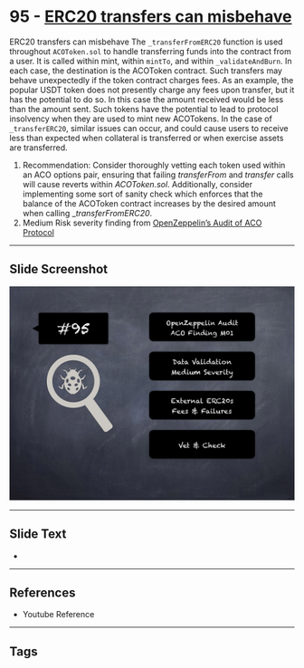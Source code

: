 
# 95 - [ERC20 transfers can misbehave](./ERC20%20transfers%20can%20misbehave.md)

ERC20 transfers can misbehave The `_transferFromERC20` function is used throughout `ACOToken.sol` to handle transferring funds into the contract from a user. It is called within mint, within `mintTo`, and within `_validateAndBurn`. In each case, the destination is the ACOToken contract. Such transfers may behave unexpectedly if the token contract charges fees. As an example, the popular USDT token does not presently charge any fees upon transfer, but it has the potential to do so. In this case the amount received would be less than the amount sent. Such tokens have the potential to lead to protocol insolvency when they are used to mint new ACOTokens. In the case of `_transferERC20`, similar issues can occur, and could cause users to receive less than expected when collateral is transferred or when exercise assets are transferred.


1. Recommendation: Consider thoroughly vetting each token used within an ACO options pair, ensuring that failing _transferFrom_ and _transfer_ calls will cause reverts within _ACOToken.sol_. Additionally, consider implementing some sort of sanity check which enforces that the balance of the ACOToken contract increases by the desired amount when calling __transferFromERC20_. 
2. Medium Risk severity finding from [OpenZeppelin’s Audit of ACO Protocol](https://blog.openzeppelin.com/aco-protocol-audit/)


___
## Slide Screenshot
![095.png](../../images/7.%20Audit%20Findings%20101/095.png)
___
## Slide Text
- 
___
## References
- Youtube Reference
___
## Tags
